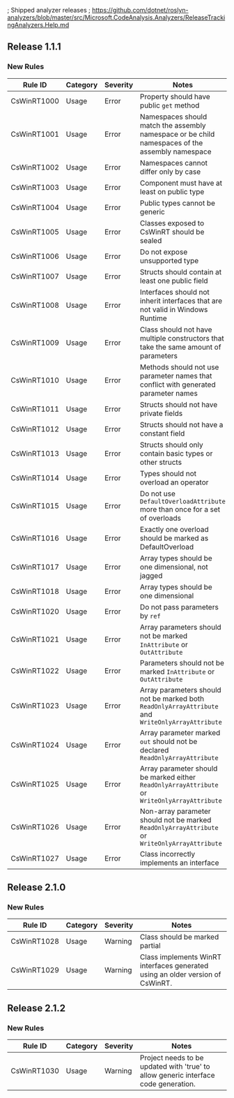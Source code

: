 ﻿; Shipped analyzer releases
; https://github.com/dotnet/roslyn-analyzers/blob/master/src/Microsoft.CodeAnalysis.Analyzers/ReleaseTrackingAnalyzers.Help.md

## Release 1.1.1

### New Rules
Rule ID | Category | Severity | Notes
--------|----------|----------|-------
CsWinRT1000 | Usage | Error | Property should have public `get` method
CsWinRT1001 | Usage | Error | Namespaces should match the assembly namespace or be child namespaces of the assembly namespace
CsWinRT1002 | Usage | Error | Namespaces cannot differ only by case 
CsWinRT1003 | Usage | Error | Component must have at least on public type 
CsWinRT1004 | Usage | Error | Public types cannot be generic
CsWinRT1005 | Usage | Error | Classes exposed to CsWinRT should be sealed
CsWinRT1006 | Usage | Error | Do not expose unsupported type
CsWinRT1007 | Usage | Error | Structs should contain at least one public field
CsWinRT1008 | Usage | Error | Interfaces should not inherit interfaces that are not valid in Windows Runtime
CsWinRT1009 | Usage | Error | Class should not have multiple constructors that take the same amount of parameters
CsWinRT1010 | Usage | Error | Methods should not use parameter names that conflict with generated parameter names
CsWinRT1011 | Usage | Error | Structs should not have private fields
CsWinRT1012 | Usage | Error | Structs should not have a constant field
CsWinRT1013 | Usage | Error | Structs should only contain basic types or other structs
CsWinRT1014 | Usage | Error | Types should not overload an operator
CsWinRT1015 | Usage | Error | Do not use `DefaultOverloadAttribute` more than once for a set of overloads
CsWinRT1016 | Usage | Error | Exactly one overload should be marked as DefaultOverload
CsWinRT1017 | Usage | Error | Array types should be one dimensional, not jagged
CsWinRT1018 | Usage | Error | Array types should be one dimensional
CsWinRT1020 | Usage | Error | Do not pass parameters by `ref`
CsWinRT1021 | Usage | Error | Array parameters should not be marked `InAttribute` or `OutAttribute` 
CsWinRT1022 | Usage | Error | Parameters should not be marked `InAttribute` or `OutAttribute`
CsWinRT1023 | Usage | Error | Array parameters should not be marked both `ReadOnlyArrayAttribute` and `WriteOnlyArrayAttribute`
CsWinRT1024 | Usage | Error | Array parameter marked `out` should not be declared `ReadOnlyArrayAttribute`
CsWinRT1025 | Usage | Error | Array parameter should be marked either `ReadOnlyArrayAttribute` or `WriteOnlyArrayAttribute`
CsWinRT1026 | Usage | Error | Non-array parameter should not be marked `ReadOnlyArrayAttribute` or `WriteOnlyArrayAttribute`
CsWinRT1027 | Usage | Error | Class incorrectly implements an interface

## Release 2.1.0

### New Rules
Rule ID | Category | Severity | Notes
--------|----------|----------|-------
CsWinRT1028 | Usage | Warning | Class should be marked partial
CsWinRT1029 | Usage | Warning | Class implements WinRT interfaces generated using an older version of CsWinRT.

## Release 2.1.2

### New Rules
Rule ID | Category | Severity | Notes
--------|----------|----------|-------
CsWinRT1030 | Usage | Warning | Project needs to be updated with '<AllowUnsafeBlocks>true</AllowUnsafeBlocks>' to allow generic interface code generation.